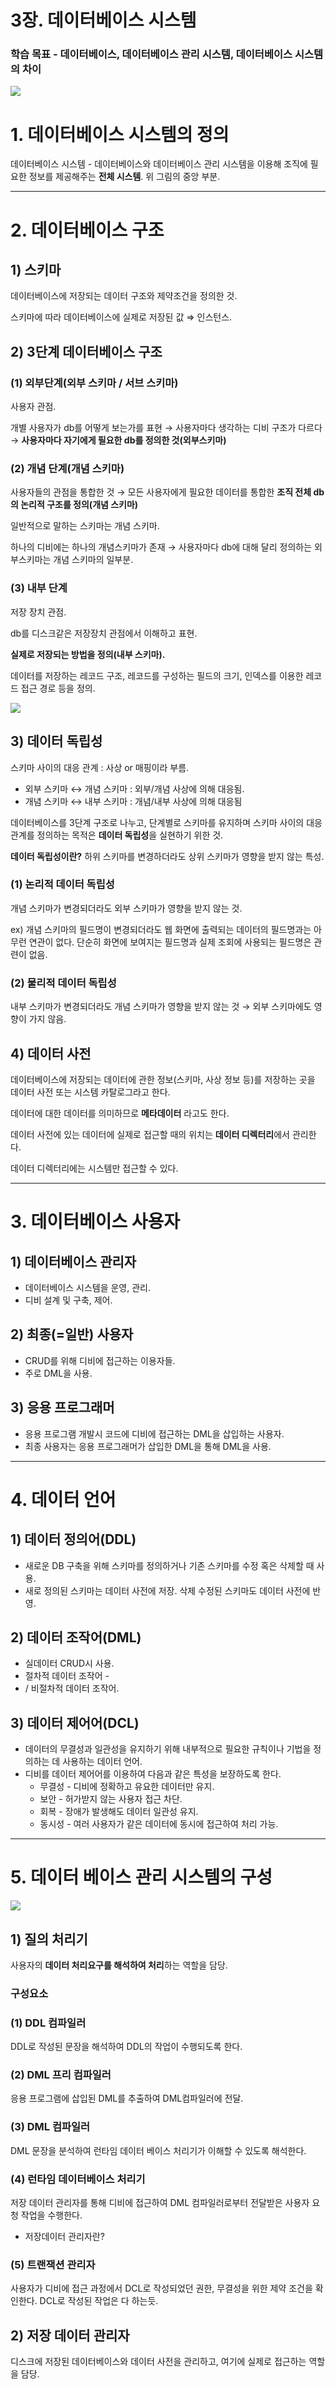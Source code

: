 # 3장. 데이터베이스 시스템

### 학습 목표 - 데이터베이스, 데이터베이스 관리 시스템, 데이터베이스 시스템의 차이

![](img/img.png)

# 1. 데이터베이스 시스템의 정의

데이터베이스 시스템 - 데이터베이스와 데이터베이스 관리 시스템을 이용해 조직에 필요한 정보를 제공해주는 **전체 시스템**. 위 그림의 중앙 부분.

---

# 2. 데이터베이스 구조

## 1) 스키마

데이터베이스에 저장되는 데이터 구조와 제약조건을 정의한 것.

스키마에 따라 데이터베이스에 실제로 저장된 값 ⇒ 인스턴스.

## 2) 3단계 데이터베이스 구조

### (1) 외부단계(외부 스키마 / 서브 스키마)

사용자 관점.

개별 사용자가 db를 어떻게 보는가를 표현 → 사용자마다 생각하는 디비 구조가 다르다 → **사용자마다 자기에게 필요한 db를 정의한 것(외부스키마)**

### (2) 개념 단계(개념 스키마)

사용자들의 관점을 통합한 것 → 모든 사용자에게 필요한 데이터를 통합한 **조직 전체 db의 논리적 구조를 정의(개념 스키마)**

일반적으로 말하는 스키마는 개념 스키마.

하나의 디비에는 하나의 개념스키마가 존재 → 사용자마다 db에 대해 달리 정의하는 외부스키마는 개념 스키마의 일부분.

### (3) 내부 단계

저장 장치 관점.

db를 디스크같은 저장장치 관점에서 이해하고 표현.

**실제로 저장되는 방법을 정의(내부 스키마).**

데이터를 저장하는 레코드 구조, 레코드를 구성하는 필드의 크기, 인덱스를 이용한 레코드 접근 경로 등을 정의.

![](img/img_1.png)

## 3) 데이터 독립성

스키마 사이의 대응 관계 : 사상 or 매핑이라 부름.

- 외부 스키마 ↔ 개념 스키마 : 외부/개념 사상에 의해 대응됨.
- 개념 스키마 ↔ 내부 스키마 : 개념/내부 사상에 의해 대응됨

데이터베이스를 3단계 구조로 나누고, 단계별로 스키마를 유지하며 스키마 사이의 대응 관계를 정의하는 목적은 **데이터 독립성**을 실현하기 위한 것.

**데이터 독립성이란?** 하위 스키마를 변경하더라도 상위 스키마가 영향을 받지 않는 특성.

### (1) 논리적 데이터 독립성

개념 스키마가 변경되더라도 외부 스키마가 영향을 받지 않는 것.

ex) 개념 스키마의 필드명이 변경되더라도 웹 화면에 출력되는 데이터의 필드명과는 아무런 연관이 없다. 단순히 화면에 보여지는 필드명과 실제 조회에 사용되는 필드명은 관련이 없음.

### (2) 물리적 데이터 독립성

내부 스키마가 변경되더라도 개념 스키마가 영향을 받지 않는 것 → 외부 스키마에도 영향이 가지 않음.

## 4) 데이터 사전

데이터베이스에 저장되는 데이터에 관한 정보(스키마, 사상 정보 등)를 저장하는 곳을 데이터 사전 또는 시스템 카탈로그라고 한다.

데이터에 대한 데이터를 의미하므로 **메타데이터** 라고도 한다.

데이터 사전에 있는 데이터에 실제로 접근할 때의 위치는 **데이터 디렉터리**에서 관리한다.

데이터 디렉터리에는 시스템만 접근할 수 있다.

---

# 3. 데이터베이스 사용자

## 1) 데이터베이스 관리자

- 데이터베이스  시스템을 운영, 관리.
- 디비 설계 및 구축, 제어.

## 2) 최종(=일반) 사용자

- CRUD를 위해 디비에 접근하는 이용자들.
- 주로 DML을 사용.

## 3) 응용 프로그래머

- 응용 프로그램 개발시 코드에 디비에 접근하는 DML을 삽입하는 사용자.
- 최종 사용자는 응용 프로그래머가 삽입한 DML을 통해 DML을 사용.

---

# 4. 데이터 언어

## 1) 데이터 정의어(DDL)

- 새로운 DB 구축을 위해 스키마를 정의하거나 기존 스키마를 수정 혹은 삭제할 때 사용.
- 새로 정의된 스키마는 데이터 사전에 저장. 삭제 수정된 스키마도 데이터 사전에 반영.

## 2) 데이터 조작어(DML)

- 실데이터 CRUD시 사용.
- 절차적 데이터 조작어 -
- / 비절차적 데이터 조작어.

## 3) 데이터 제어어(DCL)

- 데이터의 무결성과 일관성을 유지하기 위해 내부적으로 필요한 규칙이나 기법을 정의하는 데 사용하는 데이터 언어.
- 디비를 데이터 제어어를 이용하여 다음과 같은 특성을 보장하도록 한다.
    - 무결성 - 디비에 정확하고 유요한 데이터만 유지.
    - 보안 - 허가받지 않는 사용자 접근 차단.
    - 회복 - 장애가 발생해도 데이터 일관성 유지.
    - 동시성 - 여러 사용자가 같은 데이터에 동시에 접근하여 처리 가능.


---

# 5. 데이터 베이스 관리 시스템의 구성

![](img/img_2.png)

## 1) 질의 처리기

사용자의 **데이터 처리요구를 해석하여 처리**하는 역할을 담당.

### 구성요소

### (1) DDL 컴파일러

DDL로 작성된 문장을 해석하여 DDL의 작업이 수행되도록 한다.

### (2) DML 프리 컴파일러

응용 프로그램에 삽입된 DML를 추출하여 DML컴파일러에 전달.

### (3) DML 컴파일러

DML 문장을 분석하여 런타임 데이터 베이스 처리기가 이해할 수 있도록 해석한다.

### (4) 런타임 데이터베이스 처리기

저장 데이터 관리자를 통해 디비에 접근하여 DML 컴파일러로부터 전달받은 사용자 요청 작업을 수행한다.

- 저장데이터 관리자란?

### (5) 트랜잭션 관리자

사용자가 디비에 접근 과정에서 DCL로 작성되었던 권한, 무결성을 위한 제약 조건을 확인한다. DCL로 작성된 작업은 다 하는듯.

## 2) 저장 데이터 관리자

디스크에 저장된 데이터베이스와 데이터 사전을 관리하고, 여기에 실제로 접근하는 역할을 담당.
